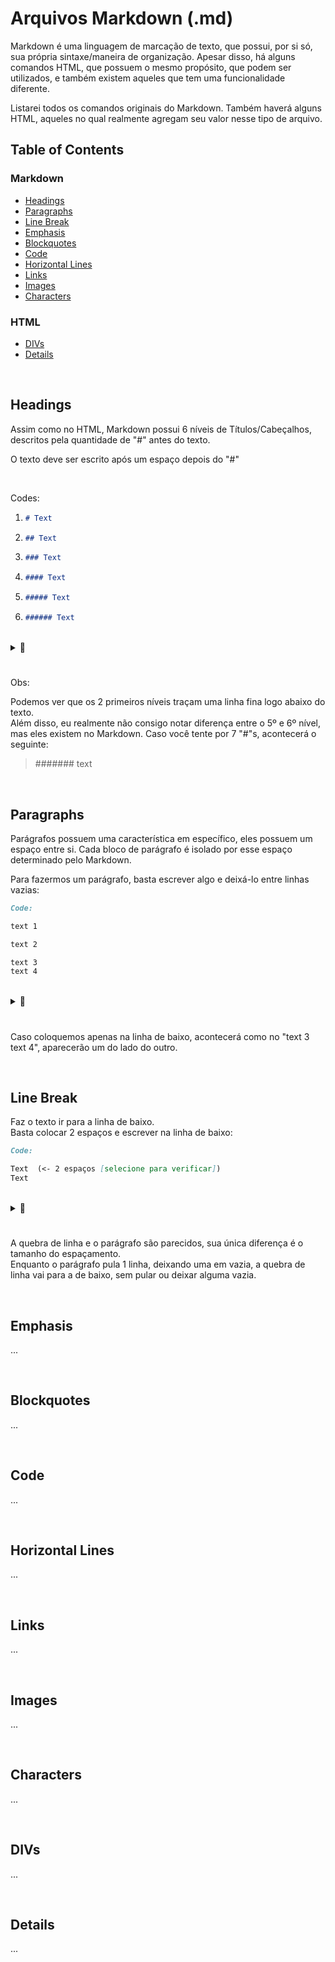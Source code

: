 # Arquivos Markdown (.md)

Markdown é uma linguagem de marcação de texto, que possui, por si só, sua própria sintaxe/maneira de organização. Apesar disso, há alguns comandos HTML, que possuem o mesmo propósito, que podem ser utilizados, e também existem aqueles que tem uma funcionalidade diferente.

Listarei todos os comandos originais do Markdown. Também haverá alguns HTML, aqueles no qual realmente agregam seu valor nesse tipo de arquivo.

## Table of Contents

### Markdown
- [Headings](#headings)
- [Paragraphs](#paragraphs)
- [Line Break](#line-break)
- [Emphasis](#emphasis)
- [Blockquotes](#blockquotes)
- [Code](#code)
- [Horizontal Lines](#horizontal-lines)
- [Links](#links)
- [Images](#images)
- [Characters](#characters)

### HTML
- [DIVs](#divs)
- [Details](#details)

<br>



## Headings

Assim como no HTML, Markdown possui 6 níveis de Títulos/Cabeçalhos, descritos pela quantidade de "\#" antes do texto.

O texto deve ser escrito após um espaço depois do "\#"

<br>

Codes:
1.  ``` Markdown
    # Text
    ```
2.  ``` Markdown
    ## Text
    ```
3.  ``` Markdown
    ### Text
    ```
4.  ``` Markdown
    #### Text
    ```
5.  ``` Markdown
    ##### Text
    ```
6.  ``` Markdown
    ###### Text
    ```

<br>

<details>
    <summary>👀</summary>

<br>

1. > # Text

2. > ## Text

3. > ### Text

4. > #### Text

5. > ##### Text

6. > ###### Text

</details>

#

Obs:

Podemos ver que os 2 primeiros níveis traçam uma linha fina logo abaixo do texto.  
Além disso, eu realmente não consigo notar diferença entre o 5º e 6º nível, mas eles existem no Markdown. Caso você tente por 7 "\#"s, acontecerá o seguinte:

> ####### text

<br>



## Paragraphs

Parágrafos possuem uma característica em específico, eles possuem um espaço entre si. Cada bloco de parágrafo é isolado por esse espaço determinado pelo Markdown.

Para fazermos um parágrafo, basta escrever algo e deixá-lo entre linhas vazias:  

``` Markdown
Code:

text 1

text 2

text 3
text 4
```

<br>

<details>
    <summary>👀</summary>

<br>

> text 1
>
> text 2
>
> text 3
> text 4

</details>

#

Caso coloquemos apenas na linha de baixo, acontecerá como no "text 3 text 4", aparecerão um do lado do outro.

<br>



## Line Break

Faz o texto ir para a linha de baixo.  
Basta colocar 2 espaços e escrever na linha de baixo:

``` Markdown
Code:

Text  (<- 2 espaços [selecione para verificar])
Text
```

<br>

<details>
    <summary>👀</summary>

<br>

> Text  
> Text

</details>

#

A quebra de linha e o parágrafo são parecidos, sua única diferença é o tamanho do espaçamento.  
Enquanto o parágrafo pula 1 linha, deixando uma em vazia, a quebra de linha vai para a de baixo, sem pular ou deixar alguma vazia.


<br>



## Emphasis

...

<br>



## Blockquotes

...

<br>



## Code

...

<br>



## Horizontal Lines

...

<br>



## Links

...

<br>



## Images

...

<br>



## Characters

...

<br>



## DIVs

...

<br>



## Details

...

<br>